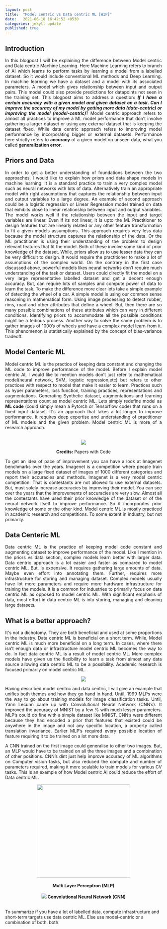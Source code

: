 ```yaml
---
layout: post
title:  "Model centric vs Data centric ML [WIP]"
date:   2021-06-10 16:42:52 +0530
categories: jekyll update
published: true
---
```



## Introduction

<p style="text-align:justify">
In this blogpost I will be explaining the difference between Model centric and Data centric Machine Learning.
Here Machine Learning refers to branch of AI which learns to perform tasks by learning a model from a labelled dataset.
So it would include conventional ML methods and Deep Learning. In machine learning we have a dataset and a model with its associated parameters.
A model which gives relationship between input and output pairs. This model could also provide predictions for datapoints not seen in the training set.
This blogpost aims to address a question: <b><i>If I have a certain accuracy with a given model and given dataset on a task. Can I improve the accuracy of my model by getting more data (data-centric) or improving the model (model-centric)</i></b>?
Model centric approach refers to almost all practices to improve a ML model performance that don’t involve gathering a larger dataset or using any external dataset that is keeping the dataset fixed.
While data centric approach refers to improving model performance by incorporating bigger or external datasets. Performance here strictly refers to <b>accuracy</b> of a given model on unseen data, what you called <b>generalization error</b>.</p>

## Priors and Data

<p style="text-align:justify">
In order to get a better understanding of foundations between the two approaches, I would like to explain how priors and data shape models in machine learning.
It is a standard practice to train a very complex model such as neural networks with lots of data. Alternatively train an appropriate model with right assumptions that captures the relationship between input and output variables to a large degree.
An example of second approach could be a logistic regression or Linear Regression model trained on data that exhibits close to linear relationship between input and output variables. The model works well if the relationship between the input and target variables are linear.
Even if its not linear, it is upto the ML Practitioner to design features that are linearly related or any other feature transformation to fit a given models
assumptions.
This approach requires very less data because the model structure captures the relationship of the data. Or the ML practitioner is using their understanding of the problem to design relevant features that fit the model.
Both of these involve some kind of prior knowledge of the dataset.
While, priors allow us to use lesser data they can be very difficult to design. It would require the practitioner to make a lot of assumptions of the complex world.  On the contrary in the first case discussed above, powerful models likes neural networks don’t require much understanding of the task or dataset.
Users could directly fit the model on a very large representative labelled dataset and get a decent enough accuracy.
But, can require lots of samples and compute power of data to learn the task.
To make the difference more clear lets take a simple example of detecting the wheel of a car. A simple model is using our common sense reasoning in mathematical form.
Using image processing to detect rubber, rims, road and other attributes that define a wheel.
But, then there are so many possible combinations of these attributes which can vary in different conditions. Identifying priors to accommodate all the possible conditions might be a tedious process.
Another way to solve the same problem is to gather images of 1000’s of wheels and have a complex model learn from it. This phenomenon is statistically
explained by the concept of bias-variance tradeoff.
</p>


## Model Centeric ML

<p style="text-align:justify">
Model centric ML is the practice of keeping data constant and changing the ML code to improve performance of the model.
Before I explain model centric AI, I would like to mention models don’t just refer to mathematical model(neural network, SVM, logistic regression,etc) but refers to other practices with respect to model that make it easier to learn.
Practices such as hyper parameters, loss function, training practices, representations and augmentations. Generating Synthetic dataset, augmentations and learning representations count as model centric ML. Lets simply redefine model as <b>ML code</b> (could simply mean a Pytorch or Tensorflow code) that runs on a fixed input dataset.
It's an approach that takes a lot longer to improve performance. It requires deep expertise and understanding of practitioner of ML models and the given problem. Model centric ML is more of a research approach.</p>

<br>

<center>
<img src="{{site.baseurl}}/assets/Imagenet_benchmarks.png">
<p><b>Credits:</b> Papers with Code</p>
</center>

<p style="text-align:justify">To get an idea of pace of improvement you can have a look at Imagenet benchmarks over the years. Imagenet is a competition where people train models on a large fixed dataset of images of 1000 different categories and report their accuracies and methods.
Imagenet is a very model centric competition. That is contestants are not allowed to use external datasets. But, must solely increase accuracies by improving their model. You can see over the years that the improvements of accuracies are very slow.
Almost all the contestants have used their prior knowledge of the dataset or of the neural network itself to improve performance.
So it incorporates prior knowledge of some or the other kind.
Model centric ML is mostly practiced in academic research and competitions. To some extent in industry, but not primarily.
</p>

## Data Centeric ML

<p style="text-align:justify">
Data centric ML is the practice of keeping model code constant and augmenting dataset to improve performance of the model. Like I mention in the priors vs data section, complex models learn better with larger data.  
Data centric approach is a lot easier and faster as compared to model centric ML. But, is expensive. It requires gathering large amounts of data. Maybe even effort into annotating them. Further, requires more infrastructure for storing and managing dataset.
Complex models usually have lot more parameters and require more hardware infrastructure for training the models. It is a common for industries to primarily focus on data centric ML as opposed to model centric ML.
With significant emphasis of data, most effort in data centric ML is into storing, managing and cleaning large datasets. </p>



## What is a better approach?
<p style="text-align:justify">
It's not a dichotomy. They are both beneficial and used at some proportions in the industry. Data centric ML is beneficial on a short term. While, Model centric ML is much more beneficial on a long term.
In cases, where there isn’t enough data or infrastructure model centric ML becomes the way to do.
In fact data centric ML is a result of model centric ML. More complex models have given us the flexibility to learn a task from almost any data source  allowing data centric ML to be a possibility. Academic research is focused primarily on model centric ML.</p>
<center>
<img src="{{site.baseurl}}/assets/translation_invariance.png">
</center>
<p style="text-align:justify">Having described model centric and data centric, I will give an example that unifies both themes and how they go hand in hand.
Until, 1999 MLPs were the way to go about training models for image classification tasks. Until, Yann Lecunn came up with Convolutional Neural Network (CNN’s). It improved the accuracy of MNIST by a few % with much lesser parameters. MLP’s could do fine with a simple dataset like MNIST.
CNN’s were different because they had encoded a prior that features that existed could be anywhere in the image and not any specific location, a property called translation invariance. Earlier MLP’s required every possible location of feature requiring it to be trained on a lot more data.</p>

<p style="text-align:justify">
A CNN trained on the first image could generalise to other two images. But, an MLP would have to be trained on all the three images and a combination of other positions.
CNN’s dint just help improve accuracy of ML algorithms on Computer vision tasks, but also reduced the compute and number of parameters required, making it more scalable to train models for various CV tasks.
This is an example of how Model centric AI could reduce the effort of Data centric ML.  
</p>
<center>
<img height="300px" src="{{site.baseurl}}/assets/datavsmodel.png">
<br>
<br>
<b>Multi Layer Perceptron (MLP)</b>
<br>
<br>
<img src="{{site.baseurl}}/assets/datavsmodel1.png">
<b>Convolutional Neural Network (CNN)</b>
<br>
<br>
</center>
<p>To summarize if you have a lot of labelled data, compute infrastructure and short-term targets use data centric ML. Else use model-centric or a combination of both.
both.</p>
